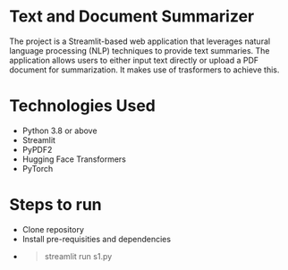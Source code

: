 
# Text and Document Summarizer 
The project is a Streamlit-based web application that leverages natural language processing (NLP) techniques to provide text summaries. The application allows users to either input text directly or upload a PDF document for summarization. It makes use of trasformers to achieve this.

# Technologies Used
* Python 3.8 or above
* Streamlit
* PyPDF2
* Hugging Face Transformers
* PyTorch

# Steps to run
 * Clone repository
 * Install pre-requisities and dependencies
 * > streamlit run s1.py




